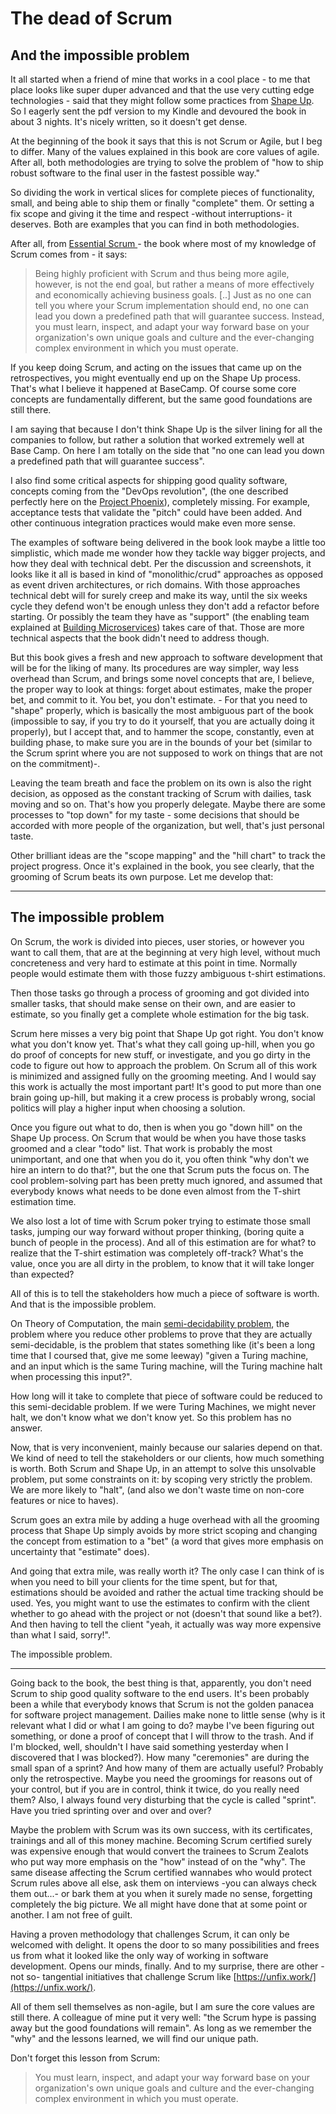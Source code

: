 # The dead of Scrum

## And the impossible problem

It all started when a friend of mine that works in a cool place - to me that place looks like super duper advanced and that the use very cutting edge technologies - said
that they might follow some practices from [Shape Up](https://basecamp.com/shapeup). So I eagerly sent the pdf version to my Kindle and devoured the book in about 3 nights. It's nicely written, so it doesn't get dense.

At the beginning of the book it says that this is not Scrum or Agile, but I beg to differ. Many of the values explained in this book are core values of agile. After all, both methodologies are trying to solve the problem of "how to ship robust software to the final user in the fastest possible way."

So dividing the work in vertical slices for complete pieces of functionality, small, and being able to ship them or finally "complete" them. Or setting a fix scope and giving it the time and respect -without interruptions- it deserves. Both are examples that you can find in both methodologies.

After all, from [Essential Scrum ](https://www.amazon.com/gp/product/B008NAKA5O/ref=kinw_myk_ro_title) - the book where most of my knowledge of Scrum comes from - it says:

> Being highly proficient with Scrum and thus being more agile, however, is not the end goal, but rather a means of
> more effectively and economically achieving business goals. [..]
> Just as no one can tell you where your Scrum implementation should end, no one can lead you down a predefined
> path that will guarantee success. Instead, you must learn, inspect, and adapt your way forward base on your organization's
> own unique goals and culture and the ever-changing complex environment in which you must operate.

If you keep doing Scrum, and acting on the issues that came up on the retrospectives, you might eventually end up on the Shape Up process. That's what I believe it happened at BaseCamp. Of course some core concepts are fundamentally different, but the same good foundations are still there.

I am saying that because I don't think Shape Up is the silver lining for all the companies to follow, but rather a solution that worked extremely well at Base Camp. On here I am totally on the side that "no one can lead you down a predefined path that will guarantee success".

I also find some critical aspects for shipping good quality software, concepts coming from the "DevOps revolution", (the one described perfectly here on the [Project Phoenix](https://www.amazon.com/gp/product/B078Y98RG8/ref=kinw_myk_ro_title)),
completely missing. For example, acceptance tests that validate the "pitch" could have been added. And other continuous integration practices would make even more sense.

The examples of software being delivered in the book look maybe a little too simplistic, which made me wonder how they tackle way bigger projects, and how they deal with technical debt. Per the discussion and screenshots, it looks like it all is based in kind of "monolithic/crud" approaches as opposed as event driven architectures, or rich domains. With those approaches technical debt will for surely creep and make its way, until the six weeks cycle they defend won't be enough unless they don't add a refactor before starting. Or possibly the team they have as "support" (the enabling team explained at [Building Microservices](https://www.amazon.com/gp/product/B09B5L4NVT/ref=kinw_myk_ro_title)) takes care of that. Those are more technical aspects that the book didn't need to address though.

But this book gives a fresh and new approach to software development that will be for the liking of many. Its procedures are way simpler, way less overhead than Scrum, and brings some novel concepts that are, I believe, the proper way to look at things: forget about estimates, make the proper bet, and commit to it. You bet, you don't estimate. - For that you need to "shape" properly, which is basically the most ambiguous part of the book (impossible to say, if you try to do it yourself, that you are actually doing it properly), but I accept that, and to hammer the scope, constantly, even at building phase, to make sure you are in the bounds of your bet (similar to the Scrum sprint where you are not supposed to work on things that are not on the commitment)-.

Leaving the team breath and face the problem on its own is also the right decision, as opposed as the constant tracking of Scrum with dailies, task moving and so on. That's how you properly delegate. Maybe there are some processes to "top down" for my taste - some decisions that should be accorded with more people of the organization, but well, that's just personal taste.

Other brilliant ideas are the "scope mapping" and the "hill chart" to track the project progress. Once it's explained in the book, you see clearly, that the grooming of Scrum beats its own purpose. Let me develop that:

---

## The impossible problem

On Scrum, the work is divided into pieces, user stories, or however you want to call them, that are at the beginning at very high level, without much concreteness and very hard to estimate at this point in time. Normally people would estimate them with those fuzzy ambiguous t-shirt estimations.

Then those tasks go through a process of grooming and got divided into smaller tasks, that should make sense on their own, and are easier to estimate, so you finally get a complete whole estimation for the big task.

Scrum here misses a very big point that Shape Up got right. You don't know what you don't know yet. That's what they call going up-hill, when you go do proof of concepts for new stuff, or investigate, and you go dirty in the code to figure out how to approach the problem. On Scrum all of this work is minimized and assigned fully on the
grooming meeting. And I would say this work is actually the most important part! It's good to put more than one brain going up-hill, but making it a crew process is probably
wrong, social politics will play a higher input when choosing a solution.

Once you figure out what to do, then is when you go "down hill" on the Shape Up process. On Scrum that would be when you have those tasks groomed and a clear "todo" list. That work is probably the most unimportant, and one that when you do it, you often think "why don't we hire an intern to do that?", but the one that Scrum puts the focus on. The cool problem-solving part has been pretty much ignored, and assumed that everybody knows
what needs to be done even almost from the T-shirt estimation time.

We also lost a lot of time with Scrum poker trying to estimate those small tasks, jumping our way forward without proper thinking, (boring quite a bunch of people in the process).
And all of this estimation are for what? to realize that the T-shirt estimation was
completely off-track? What's the value, once you are all dirty in the problem, to know that it will take longer than expected?

All of this is to tell the stakeholders how much a piece of software is worth. And that is the impossible problem.

On Theory of Computation, the main [semi-decidability problem](https://www.geeksforgeeks.org/decidability-semi-decidability-and-undecidability-in-toc/), the problem where you reduce other problems to prove that they are actually semi-decidable, is the problem that states something like (it's been a long time that
I coursed that, give me some leeway) "given a Turing machine, and an input which is the same Turing machine, will the Turing machine halt when processing this input?".

How long will it take to complete that piece of software could be reduced to this semi-decidable problem. If we were Turing Machines, we might never halt, we don't know what we don't know yet. So this problem has no answer.

Now, that is very inconvenient, mainly because our salaries depend on that. We kind of need to tell the stakeholders or our clients, how much something is worth. Both Scrum and Shape Up, in an attempt to solve this unsolvable problem, put some constraints on it: by scoping very strictly the problem. We are more likely to "halt", (and also we don't waste time on non-core features or nice to haves).

Scrum goes an extra mile by adding a huge overhead with all the grooming process that Shape Up simply avoids by more strict scoping and changing the concept from estimation to a "bet" (a word that gives more emphasis on uncertainty that "estimate" does).

And going that extra mile, was really worth it? The only case I can think of is when you need to bill your clients for the time spent, but for that, estimations should be avoided and rather the actual time tracking should be used. Yes, you might want to use the estimates to confirm with the client whether to go ahead with the project or not (doesn't
that sound like a bet?). And then having to tell the client "yeah, it actually was way more expensive than what I said, sorry!".

The impossible problem.

---

Going back to the book, the best thing is that, apparently, you don't need Scrum to ship good quality software to the end users. It's been probably been a while that everybody knows that Scrum is not the golden panacea for software project management. Dailies make none to little sense (why is it relevant what I did or what I am going to do? maybe I've been figuring out something, or done a proof of concept that I will throw to the trash. And if I'm blocked, well, shouldn't I have said something yesterday when I discovered that I was blocked?). How many "ceremonies" are during the small span of a sprint? And
how many of them are actually useful? Probably only the retrospective. Maybe you need the groomings for reasons out of your control, but if you are in control, think it twice, do you really need them? Also, I always found very disturbing that the cycle is called "sprint". Have you tried sprinting over and over and over?

Maybe the problem with Scrum was its own success, with its certificates, trainings and all of this money machine. Becoming Scrum certified surely was expensive enough that would convert the trainees to Scrum Zealots who put way more emphasis on the "how" instead of on the "why". The same disease affecting the Scrum certified wannabes who would protect
Scrum rules above all else, ask them on interviews -you can always check them out...-
or bark them at you when it surely made no sense, forgetting completely the big picture. We all might have done that at some point or another. I am not free of guilt.

Having a proven methodology that challenges Scrum, it can only be welcomed with delight. It opens the door to so many possibilities and frees us from what it looked like the only way of working in software development. Opens our minds, finally. And to my surprise, there
are other -not so- tangential initiatives that challenge Scrum like [https://unfix.work/](https://unfix.work/).

All of them sell themselves as non-agile, but I am sure the core values are still there. A colleague of mine put it very well: "the Scrum hype is passing away but the good foundations will remain". As long as we remember the "why" and the lessons learned, we will find our unique path.

Don't forget this lesson from Scrum:
> You must learn, inspect, and adapt your way forward base on your organization's
> own unique goals and culture and the ever-changing complex environment in which you must operate.